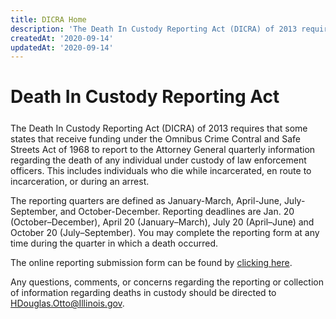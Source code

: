```yaml
---
title: DICRA Home
description: 'The Death In Custody Reporting Act (DICRA) of 2013 requires that some states that receive funding under the Omnibus Crime Contral and Safe Streets Act of 1968 to report to the Attorney General quarterly information regarding the death of any individual under custody of law enforcement officers.'
createdAt: '2020-09-14'
updatedAt: '2020-09-14'
---
```


# Death In Custody Reporting Act

<div style="margin-top: 25px"></div>

The Death In Custody Reporting Act (DICRA) of 2013 requires that some states that receive funding under the Omnibus Crime Contral and Safe Streets Act of 1968 to report to the Attorney General quarterly information regarding the death of any individual under custody of law enforcement officers. This includes individuals who die while incarcerated, en route to incarceration, or during an arrest. 

The reporting quarters are defined as January-March, April-June, July-September, and October-December. Reporting deadlines are Jan. 20 (October–December), April 20 (January–March), July 20 (April–June) and October 20 (July–September). You may complete the reporting form at any time during the quarter in which a death occurred. 

The online reporting submission form can be found by [clicking here](https://icjia.az1.qualtrics.com/jfe/form/SV_cZuWg0gnw2d9NXv). 

Any questions, comments, or concerns regarding the reporting or collection of information regarding deaths in custody should be directed to HDouglas.Otto@Illinois.gov. 

<submit-button href="https://icjia.az1.qualtrics.com/jfe/form/SV_cZuWg0gnw2d9NXv"></submit-button>


